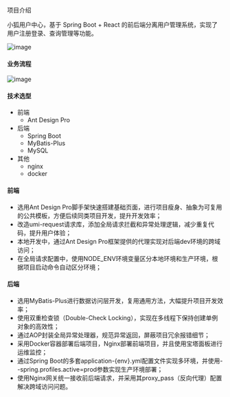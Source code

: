 项目介绍

小狐用户中心，基于 Spring Boot + React 的前后端分离用户管理系统，实现了用户注册登录、查询管理等功能。

![image](https://github.com/user-attachments/assets/a3b1b101-f657-42ee-b844-2606c6af5a72)

#### 业务流程

![image](https://github.com/user-attachments/assets/9b086138-421f-42a9-9beb-3234764ae723)

#### 技术选型
- 前端
  - Ant Design Pro
- 后端
  - Spring Boot
  - MyBatis-Plus
  - MySQL
- 其他
  - nginx
  - docker

#### 前端
- 选用Ant Design Pro脚手架快速搭建基础页面，进行项目瘦身、抽象为可复用的公共模板，方便后续同类项目开发，提升开发效率；
- 改造umi-request请求库，添加全局请求拦截和异常处理逻辑，减少重复代码，提升用户体验；
- 本地开发中，通过Ant Design Pro框架提供的代理实现对后端dev环境的跨域访问；
- 在全局请求配置中，使用NODE_ENV环境变量区分本地环境和生产环境，根据项目启动命令自动区分环境；

#### 后端
- 选用MyBatis-Plus进行数据访问层开发，复用通用方法，大幅提升项目开发效率；
- 使用双重检查锁（Double-Check Locking），实现在多线程下保持创建单例对象的高效性；
- 通过AOP封装全局异常处理器，规范异常返回，屏蔽项目冗余报错细节；
- 采用Docker容器部署后端项目，Nginx部署前端项目，并且使用宝塔面板进行运维监控；
- 通过Spring Boot的多套application-{env}.yml配置文件实现多环境，并使用--spring.profiles.active=prod参数实现生产环境部署；
- 使用Nginx网关统一接收前后端请求，并采用其proxy_pass（反向代理）配置解决跨域访问问题。
